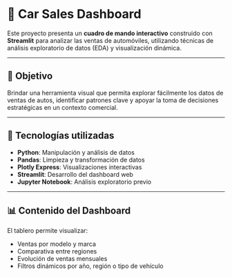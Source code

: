 # 🚗 Car Sales Dashboard

Este proyecto presenta un **cuadro de mando interactivo** construido con **Streamlit** para analizar las ventas de automóviles, utilizando técnicas de análisis exploratorio de datos (EDA) y visualización dinámica.

---

## 🎯 Objetivo

Brindar una herramienta visual que permita explorar fácilmente los datos de ventas de autos, identificar patrones clave y apoyar la toma de decisiones estratégicas en un contexto comercial.

---

## 🧰 Tecnologías utilizadas

- **Python**: Manipulación y análisis de datos
- **Pandas**: Limpieza y transformación de datos
- **Plotly Express**: Visualizaciones interactivas
- **Streamlit**: Desarrollo del dashboard web
- **Jupyter Notebook**: Análisis exploratorio previo

---

## 📊 Contenido del Dashboard

El tablero permite visualizar:

- Ventas por modelo y marca
- Comparativa entre regiones
- Evolución de ventas mensuales
- Filtros dinámicos por año, región o tipo de vehículo
